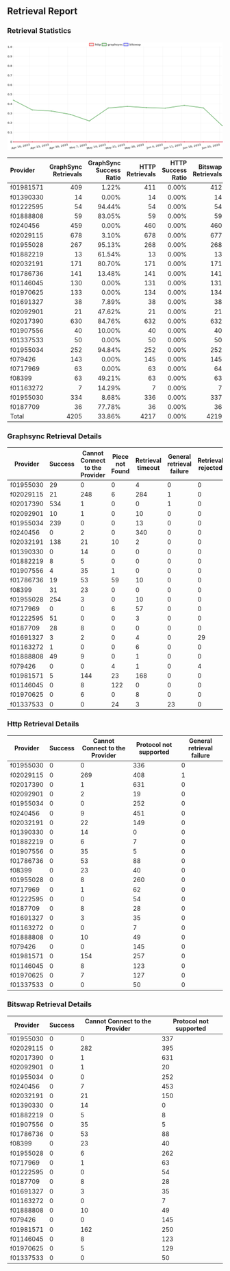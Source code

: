 ## Retrieval Report
### Retrieval Statistics
<img src="https://raw.githubusercontent.com/data-preservation-programs/filplus-checker-assets/main/filecoin-project/filecoin-plus-large-datasets/issues/1614/1688290814933.png"/>

| Provider  | GraphSync Retrievals | GraphSync Success Ratio | HTTP Retrievals | HTTP Success Ratio | Bitswap Retrievals | Bitswap Success Ratio |
| :-------- | -------------------: | ----------------------: | --------------: | -----------------: | -----------------: | --------------------: |
| f01981571 |                  409 |                   1.22% |             411 |              0.00% |                412 |                 0.00% |
| f01390330 |                   14 |                   0.00% |              14 |              0.00% |                 14 |                 0.00% |
| f01222595 |                   54 |                  94.44% |              54 |              0.00% |                 54 |                 0.00% |
| f01888808 |                   59 |                  83.05% |              59 |              0.00% |                 59 |                 0.00% |
| f0240456  |                  459 |                   0.00% |             460 |              0.00% |                460 |                 0.00% |
| f02029115 |                  678 |                   3.10% |             678 |              0.00% |                677 |                 0.00% |
| f01955028 |                  267 |                  95.13% |             268 |              0.00% |                268 |                 0.00% |
| f01882219 |                   13 |                  61.54% |              13 |              0.00% |                 13 |                 0.00% |
| f02032191 |                  171 |                  80.70% |             171 |              0.00% |                171 |                 0.00% |
| f01786736 |                  141 |                  13.48% |             141 |              0.00% |                141 |                 0.00% |
| f01146045 |                  130 |                   0.00% |             131 |              0.00% |                131 |                 0.00% |
| f01970625 |                  133 |                   0.00% |             134 |              0.00% |                134 |                 0.00% |
| f01691327 |                   38 |                   7.89% |              38 |              0.00% |                 38 |                 0.00% |
| f02092901 |                   21 |                  47.62% |              21 |              0.00% |                 21 |                 0.00% |
| f02017390 |                  630 |                  84.76% |             632 |              0.00% |                632 |                 0.00% |
| f01907556 |                   40 |                  10.00% |              40 |              0.00% |                 40 |                 0.00% |
| f01337533 |                   50 |                   0.00% |              50 |              0.00% |                 50 |                 0.00% |
| f01955034 |                  252 |                  94.84% |             252 |              0.00% |                252 |                 0.00% |
| f079426   |                  143 |                   0.00% |             145 |              0.00% |                145 |                 0.00% |
| f0717969  |                   63 |                   0.00% |              63 |              0.00% |                 64 |                 0.00% |
| f08399    |                   63 |                  49.21% |              63 |              0.00% |                 63 |                 0.00% |
| f01163272 |                    7 |                  14.29% |               7 |              0.00% |                  7 |                 0.00% |
| f01955030 |                  334 |                   8.68% |             336 |              0.00% |                337 |                 0.00% |
| f0187709  |                   36 |                  77.78% |              36 |              0.00% |                 36 |                 0.00% |
| Total     |                 4205 |                  33.86% |            4217 |              0.00% |               4219 |                 0.00% |

### Graphsync Retrieval Details
| Provider  | Success | Cannot Connect to the Provider | Piece not Found | Retrieval timeout | General retrieval failure | Retrieval rejected | Provider not online | Unconfirmed block transfer | Retrieval not free | Provider under maintenance | Retrieval throttled |
| --------- | ------- | ------------------------------ | --------------- | ----------------- | ------------------------- | ------------------ | ------------------- | -------------------------- | ------------------ | -------------------------- | ------------------- |
| f01955030 | 29      | 0                              | 0               | 4                 | 0                         | 0                  | 301                 | 0                          | 0                  | 0                          | 0                   |
| f02029115 | 21      | 248                            | 6               | 284               | 1                         | 0                  | 0                   | 118                        | 0                  | 0                          | 0                   |
| f02017390 | 534     | 1                              | 0               | 0                 | 1                         | 0                  | 0                   | 94                         | 0                  | 0                          | 0                   |
| f02092901 | 10      | 1                              | 0               | 10                | 0                         | 0                  | 0                   | 0                          | 0                  | 0                          | 0                   |
| f01955034 | 239     | 0                              | 0               | 13                | 0                         | 0                  | 0                   | 0                          | 0                  | 0                          | 0                   |
| f0240456  | 0       | 2                              | 0               | 340               | 0                         | 0                  | 117                 | 0                          | 0                  | 0                          | 0                   |
| f02032191 | 138     | 21                             | 10              | 2                 | 0                         | 0                  | 0                   | 0                          | 0                  | 0                          | 0                   |
| f01390330 | 0       | 14                             | 0               | 0                 | 0                         | 0                  | 0                   | 0                          | 0                  | 0                          | 0                   |
| f01882219 | 8       | 5                              | 0               | 0                 | 0                         | 0                  | 0                   | 0                          | 0                  | 0                          | 0                   |
| f01907556 | 4       | 35                             | 1               | 0                 | 0                         | 0                  | 0                   | 0                          | 0                  | 0                          | 0                   |
| f01786736 | 19      | 53                             | 59              | 10                | 0                         | 0                  | 0                   | 0                          | 0                  | 0                          | 0                   |
| f08399    | 31      | 23                             | 0               | 0                 | 0                         | 0                  | 0                   | 0                          | 0                  | 1                          | 8                   |
| f01955028 | 254     | 3                              | 0               | 10                | 0                         | 0                  | 0                   | 0                          | 0                  | 0                          | 0                   |
| f0717969  | 0       | 0                              | 6               | 57                | 0                         | 0                  | 0                   | 0                          | 0                  | 0                          | 0                   |
| f01222595 | 51      | 0                              | 0               | 3                 | 0                         | 0                  | 0                   | 0                          | 0                  | 0                          | 0                   |
| f0187709  | 28      | 8                              | 0               | 0                 | 0                         | 0                  | 0                   | 0                          | 0                  | 0                          | 0                   |
| f01691327 | 3       | 2                              | 0               | 4                 | 0                         | 29                 | 0                   | 0                          | 0                  | 0                          | 0                   |
| f01163272 | 1       | 0                              | 0               | 6                 | 0                         | 0                  | 0                   | 0                          | 0                  | 0                          | 0                   |
| f01888808 | 49      | 9                              | 0               | 1                 | 0                         | 0                  | 0                   | 0                          | 0                  | 0                          | 0                   |
| f079426   | 0       | 0                              | 4               | 1                 | 0                         | 4                  | 0                   | 0                          | 134                | 0                          | 0                   |
| f01981571 | 5       | 144                            | 23              | 168               | 0                         | 0                  | 0                   | 69                         | 0                  | 0                          | 0                   |
| f01146045 | 0       | 8                              | 122             | 0                 | 0                         | 0                  | 0                   | 0                          | 0                  | 0                          | 0                   |
| f01970625 | 0       | 6                              | 0               | 8                 | 0                         | 0                  | 119                 | 0                          | 0                  | 0                          | 0                   |
| f01337533 | 0       | 0                              | 24              | 3                 | 23                        | 0                  | 0                   | 0                          | 0                  | 0                          | 0                   |

### Http Retrieval Details
| Provider  | Success | Cannot Connect to the Provider | Protocol not supported | General retrieval failure |
| --------- | ------- | ------------------------------ | ---------------------- | ------------------------- |
| f01955030 | 0       | 0                              | 336                    | 0                         |
| f02029115 | 0       | 269                            | 408                    | 1                         |
| f02017390 | 0       | 1                              | 631                    | 0                         |
| f02092901 | 0       | 2                              | 19                     | 0                         |
| f01955034 | 0       | 0                              | 252                    | 0                         |
| f0240456  | 0       | 9                              | 451                    | 0                         |
| f02032191 | 0       | 22                             | 149                    | 0                         |
| f01390330 | 0       | 14                             | 0                      | 0                         |
| f01882219 | 0       | 6                              | 7                      | 0                         |
| f01907556 | 0       | 35                             | 5                      | 0                         |
| f01786736 | 0       | 53                             | 88                     | 0                         |
| f08399    | 0       | 23                             | 40                     | 0                         |
| f01955028 | 0       | 8                              | 260                    | 0                         |
| f0717969  | 0       | 1                              | 62                     | 0                         |
| f01222595 | 0       | 0                              | 54                     | 0                         |
| f0187709  | 0       | 8                              | 28                     | 0                         |
| f01691327 | 0       | 3                              | 35                     | 0                         |
| f01163272 | 0       | 0                              | 7                      | 0                         |
| f01888808 | 0       | 10                             | 49                     | 0                         |
| f079426   | 0       | 0                              | 145                    | 0                         |
| f01981571 | 0       | 154                            | 257                    | 0                         |
| f01146045 | 0       | 8                              | 123                    | 0                         |
| f01970625 | 0       | 7                              | 127                    | 0                         |
| f01337533 | 0       | 0                              | 50                     | 0                         |

### Bitswap Retrieval Details
| Provider  | Success | Cannot Connect to the Provider | Protocol not supported |
| --------- | ------- | ------------------------------ | ---------------------- |
| f01955030 | 0       | 0                              | 337                    |
| f02029115 | 0       | 282                            | 395                    |
| f02017390 | 0       | 1                              | 631                    |
| f02092901 | 0       | 1                              | 20                     |
| f01955034 | 0       | 0                              | 252                    |
| f0240456  | 0       | 7                              | 453                    |
| f02032191 | 0       | 21                             | 150                    |
| f01390330 | 0       | 14                             | 0                      |
| f01882219 | 0       | 5                              | 8                      |
| f01907556 | 0       | 35                             | 5                      |
| f01786736 | 0       | 53                             | 88                     |
| f08399    | 0       | 23                             | 40                     |
| f01955028 | 0       | 6                              | 262                    |
| f0717969  | 0       | 1                              | 63                     |
| f01222595 | 0       | 0                              | 54                     |
| f0187709  | 0       | 8                              | 28                     |
| f01691327 | 0       | 3                              | 35                     |
| f01163272 | 0       | 0                              | 7                      |
| f01888808 | 0       | 10                             | 49                     |
| f079426   | 0       | 0                              | 145                    |
| f01981571 | 0       | 162                            | 250                    |
| f01146045 | 0       | 8                              | 123                    |
| f01970625 | 0       | 5                              | 129                    |
| f01337533 | 0       | 0                              | 50                     |
